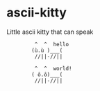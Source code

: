 # ascii-kitty
Little ascii kitty that can speak

             ^  ^  hello
            (ù.ù )___(
             //||-//||
             
             ^  ^  world!
            ( ô.ô)___(
             //||-//||

